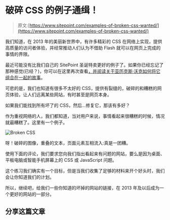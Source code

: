 # 破碎 CSS 的例子通缉！

> 原文:[https://www.sitepoint.com/examples-of-broken-css-wanted/](https://www.sitepoint.com/examples-of-broken-css-wanted/)

我们知道，在 2013 年的美丽新世界中，有许多精彩的 CSS 在网络上实现，提供高质量的访问者体验，并经常推动人们认为不借助 Flash 就可以在网页上完成的事情的界限。

最近可能没有比我们自己的 SitePoint 圣诞特卖更好的例子了。如果你已经忘记了那种感觉(已经？)，你可以在这里再次查看[，并阅读](https://xmas.sitepoint.com/story/css#day/1)[关于亚历克斯·沃克如何将它组合在一起的故事](https://www.sitepoint.com/css-animation-telling-the-sitepoint-christmas-story/)。

可悲的是，我们也知道有很多不太好的 CSS，提供有裂缝的，破碎的和糟糕的网页体验，让人们远离某些网站，有时甚至是网页本身。

如果我们能找到所有坏了的 CSS，然后…修复它，那该有多好？

作为重视网络的人，我们都知道，当对用户来说，事情看起来很糟糕的时候，情况就最糟糕了。这里有一个例子。

![Broken CSS](../Images/65fed4bc89bfb0ea3eebad869876181c.png "Broken CSS")

呀！破碎的图像，重叠的文本，页面元素互相流入:真是一团糟。

使用下面的评论，我们要求您向我们指出看起来有问题的网站，要么是因为桌面、平板电脑或智能手机屏幕上的 CSS 或 JavaScript 问题。

这个练习我们确实有一个目标，但是当我们收集了足够的材料来开个好头时，我们会让你知道我们的计划。

所以，继续吧，给我们一些你知道的坏掉的网站的链接，在 2013 年及以后成为一个更好的网站的一部分。

## 分享这篇文章